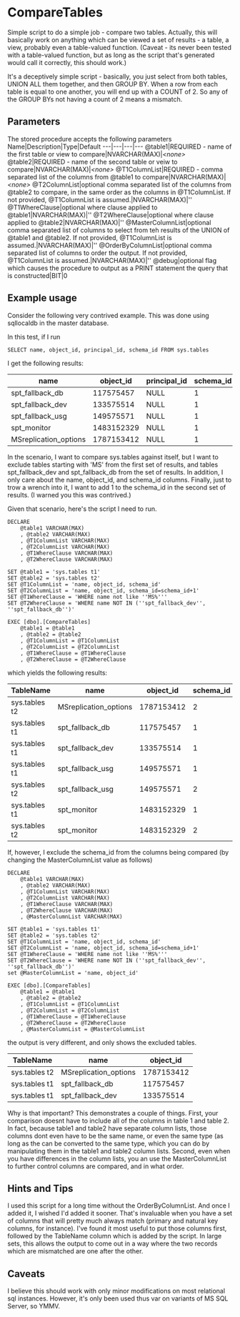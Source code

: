 # CompareTables
Simple script to do a simple job - compare two tables.  Actually, this will basically work on anything which can be viewed a set of results - a table, a view, probably even a table-valued function.  (Caveat - its never been tested with a table-valued function, but as long as the script that's generated would call it correctly, this should work.)

It's a deceptively simple script - basically, you just select from both tables, UNION ALL them together, and then GROUP BY.  When a row from each table is equal to one another, you will end up with a COUNT of 2.  So any of the GROUP BYs not having a count of 2 means a mismatch.  

## Parameters
The stored procedure accepts the following parameters
Name|Description|Type|Default
---|---|---|---
@table1|REQUIRED - name of the first table or view to compare|NVARCHAR(MAX)|*&lt;none&gt;*
@table2|REQUIRED - name of the second table or veiw to compare|NVARCHAR(MAX)|*&lt;none&gt;*
@T1ColumnList|REQUIRED - comma separated list of the columns from @table1 to compare|NVARCHAR(MAX)|*&lt;none&gt;*
@T2ColumnList|optional comma separated list of the columns from @table2 to compare, in the same order as the columns in @T1ColumnList.  If not provided, @T1ColumnList is assumed.|NVARCHAR(MAX)|''
@T1WhereClause|optional where clause applied to @table1|NVARCHAR(MAX)|''
@T2WhereClause|optional where clause applied to @table2|NVARCHAR(MAX)|''
@MasterColumnList|optional comma separated list of columns to select from teh results of the UNION of @table1 and @table2. If not provided, @T1ColumnList is assumed.|NVARCHAR(MAX)|''
@OrderByColumnList|optional comma separated list of columns to order the output. If not provided, @T1ColumnList is assumed.|NVARCHAR(MAX)|''
@debug|optional flag which causes the procedure to output as a PRINT statement the query that is constructed|BIT|0

## Example usage
Consider the following very contrived example.  This was done using sqllocaldb in the master database.

In this test, if I run 

	SELECT name, object_id, principal_id, schema_id FROM sys.tables

I get the following results:

| name                  | object_id  | principal_id | schema_id |
|-----------------------|------------|--------------|-----------|
| spt_fallback_db       | 117575457  | NULL         | 1         |
| spt_fallback_dev      | 133575514  | NULL         | 1         |
| spt_fallback_usg      | 149575571  | NULL         | 1         |
| spt_monitor           | 1483152329 | NULL         | 1         |
| MSreplication_options | 1787153412 | NULL         | 1         |

In the scenario, I want to compare sys.tables against itself, but I want to exclude tables starting with 'MS' from the first set of results, and tables spt_fallback_dev and spt_fallback_db from the set of results.  In addition, I only care about the name, object_id, and schema_id columns.  Finally, just to trow a wrench into it, I want to add 1 to the schema_id in the second set of results.  (I warned you this was contrived.)

Given that scenario, here's the script I need to run.

	DECLARE 
		@table1 VARCHAR(MAX)
		, @table2 VARCHAR(MAX)
		, @T1ColumnList VARCHAR(MAX)
		, @T2ColumnList VARCHAR(MAX)
		, @T1WhereClause VARCHAR(MAX)
		, @T2WhereClause VARCHAR(MAX)

	SET @table1 = 'sys.tables t1'
	SET @table2 = 'sys.tables t2'
	SET @T1ColumnList = 'name, object_id, schema_id'
	SET @T2ColumnList = 'name, object_id, schema_id=schema_id+1'
	SET @T1WhereClause = 'WHERE name not like ''MS%'''
	SET @T2WhereClause = 'WHERE name NOT IN (''spt_fallback_dev'', ''spt_fallback_db'')'

	EXEC [dbo].[CompareTables]
		@table1 = @table1 
		, @table2 = @table2
		, @T1ColumnList = @T1ColumnList
		, @T2ColumnList = @T2ColumnList
		, @T1WhereClause = @T1WhereClause
		, @T2WhereClause = @T2WhereClause 

which yields the following results:

| TableName     | name                  | object_id  | schema_id |
|---------------|-----------------------|------------|-----------|
| sys.tables t2 | MSreplication_options | 1787153412 | 2         |
| sys.tables t1 | spt_fallback_db       | 117575457  | 1         |
| sys.tables t1 | spt_fallback_dev      | 133575514  | 1         |
| sys.tables t1 | spt_fallback_usg      | 149575571  | 1         |
| sys.tables t2 | spt_fallback_usg      | 149575571  | 2         |
| sys.tables t1 | spt_monitor           | 1483152329 | 1         |
| sys.tables t2 | spt_monitor           | 1483152329 | 2         |

If, however, I exclude the schema_id from the columns being compared (by changing the MasterColumnList value as follows)

	DECLARE 
		@table1 VARCHAR(MAX)
		, @table2 VARCHAR(MAX)
		, @T1ColumnList VARCHAR(MAX)
		, @T2ColumnList VARCHAR(MAX)
		, @T1WhereClause VARCHAR(MAX)
		, @T2WhereClause VARCHAR(MAX)
		, @MasterColumnList VARCHAR(MAX)

	SET @table1 = 'sys.tables t1'
	SET @table2 = 'sys.tables t2'
	SET @T1ColumnList = 'name, object_id, schema_id'
	SET @T2ColumnList = 'name, object_id, schema_id=schema_id+1'
	SET @T1WhereClause = 'WHERE name not like ''MS%'''
	SET @T2WhereClause = 'WHERE name NOT IN (''spt_fallback_dev'', ''spt_fallback_db'')'
	set @MasterColumnList = 'name, object_id'

	EXEC [dbo].[CompareTables]
		@table1 = @table1 
		, @table2 = @table2
		, @T1ColumnList = @T1ColumnList
		, @T2ColumnList = @T2ColumnList
		, @T1WhereClause = @T1WhereClause
		, @T2WhereClause = @T2WhereClause 
		, @MasterColumnList = @MasterColumnList 

the output is very different, and only shows the excluded tables.

| TableName     | name                  | object_id  |
|---------------|-----------------------|------------|
| sys.tables t2 | MSreplication_options | 1787153412 |
| sys.tables t1 | spt_fallback_db       | 117575457  |
| sys.tables t1 | spt_fallback_dev      | 133575514  |

Why is that important?  This demonstrates a couple of things. First, your comparison doesnt have to include all of the columns in table 1 and table 2.  In fact, because table1 and table2 have separate column lists, those columns dont even have to be the same name, or even the same type (as long as the can be converted to the same type, which you can do by manipulating them in the table1 and table2 column lists.  Second, even when you have differences in the column lists, you an use the MasterColumnList to further control columns are compared, and in what order. 

## Hints and Tips
I used this script for a long time without the OrderByColumnList.  And once I added it, I wished I'd added it sooner.  That's invaluable when you have a set of columns that will pretty much always match (primary and natural key columns, for instance).  I've found it most useful to put those columns first, followed by the TableName column which is added by the script. In large sets, this allows the output to come out in a way where the two records which are mismatched are one after the other. 

## Caveats
I believe this should work with only minor modifications on most relational sql instances. However, it's only been used thus var on variants of MS SQL Server, so YMMV. 
